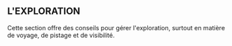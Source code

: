 ## L'EXPLORATION


Cette section offre des conseils pour gérer l'exploration,
surtout en matière de voyage, de pistage et de visibilité.
